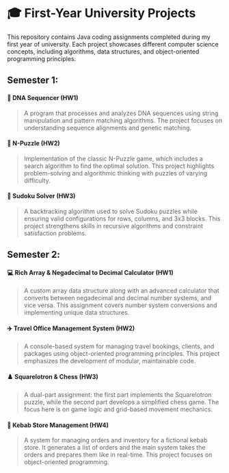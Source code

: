 # 🎓 First-Year University Projects
This repository contains Java coding assignments completed during my first year of university. Each project showcases different computer science concepts, including algorithms, data structures, and object-oriented programming principles.

## Semester 1:

#### 🧬 DNA Sequencer (HW1)
> A program that processes and analyzes DNA sequences using string manipulation and pattern matching algorithms. The project focuses on understanding sequence alignments and genetic matching.

#### 🧩 N-Puzzle (HW2)
> Implementation of the classic N-Puzzle game, which includes a search algorithm to find the optimal solution. This project highlights problem-solving and algorithmic thinking with puzzles of varying difficulty.

#### 🔢 Sudoku Solver (HW3)
> A backtracking algorithm used to solve Sudoku puzzles while ensuring valid configurations for rows, columns, and 3x3 blocks. This project strengthens skills in recursive algorithms and constraint satisfaction problems.

## Semester 2️:

#### 💻 Rich Array & Negadecimal to Decimal Calculator (HW1)
> A custom array data structure along with an advanced calculator that converts between negadecimal and decimal number systems, and vice versa. This assignment covers number system conversions and implementing unique data structures.

#### ✈️ Travel Office Management System (HW2)
> A console-based system for managing travel bookings, clients, and packages using object-oriented programming principles. This project emphasizes the development of modular, maintainable code.

#### ♟️ Squarelotron & Chess (HW3)
> A dual-part assignment: the first part implements the Squarelotron puzzle, while the second part develops a simplified chess game. The focus here is on game logic and grid-based movement mechanics.

#### 🍢 Kebab Store Management (HW4)
> A system for managing orders and inventory for a fictional kebab store. It generates a list of orders and the main system takes the orders and prepares them like in real-time. This project focuses on object-oriented programming.
